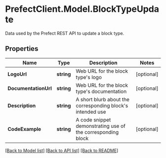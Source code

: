 # PrefectClient.Model.BlockTypeUpdate
Data used by the Prefect REST API to update a block type.

## Properties

Name | Type | Description | Notes
------------ | ------------- | ------------- | -------------
**LogoUrl** | **string** | Web URL for the block type&#39;s logo | [optional] 
**DocumentationUrl** | **string** | Web URL for the block type&#39;s documentation | [optional] 
**Description** | **string** | A short blurb about the corresponding block&#39;s intended use | [optional] 
**CodeExample** | **string** | A code snippet demonstrating use of the corresponding block | [optional] 

[[Back to Model list]](../README.md#documentation-for-models) [[Back to API list]](../README.md#documentation-for-api-endpoints) [[Back to README]](../README.md)

